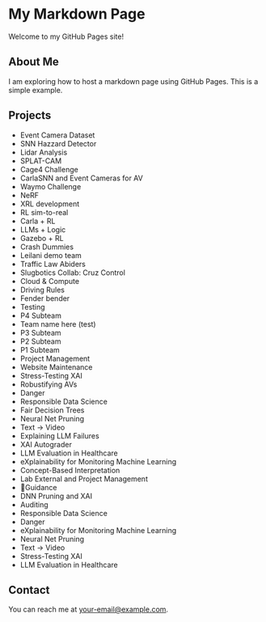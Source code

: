# My Markdown Page

Welcome to my GitHub Pages site!

## About Me

I am exploring how to host a markdown page using GitHub Pages. This is a simple example.

## Projects
- Event Camera Dataset
- SNN Hazzard Detector
- Lidar Analysis
- SPLAT-CAM
- Cage4 Challenge
- CarlaSNN and Event Cameras for AV 
- Waymo Challenge
- NeRF
- XRL development
- RL sim-to-real
- Carla + RL
- LLMs + Logic 
- Gazebo + RL
- Crash Dummies
- Leilani demo team
- Traffic Law Abiders
- Slugbotics Collab: Cruz Control
- Cloud & Compute
- Driving Rules
- Fender bender
- Testing
- P4 Subteam
- Team name here (test)
- P3 Subteam
- P2 Subteam
- P1 Subteam
- Project Management
- Website Maintenance
- Stress-Testing XAI
- Robustifying AVs
- Danger
- Responsible Data Science
- Fair Decision Trees
- Neural Net Pruning
- Text → Video
- Explaining LLM Failures 
- XAI Autograder
- LLM Evaluation in Healthcare
- eXplainability for Monitoring Machine Learning
- Concept-Based Interpretation
- Lab External and Project Management
- 🦉Guidance
- DNN Pruning and XAI
- Auditing
- Responsible Data Science
- Danger
- eXplainability for Monitoring Machine Learning
- Neural Net Pruning
- Text → Video
- Stress-Testing XAI
- LLM Evaluation in Healthcare
## Contact

You can reach me at [your-email@example.com](mailto:your-email@example.com).
